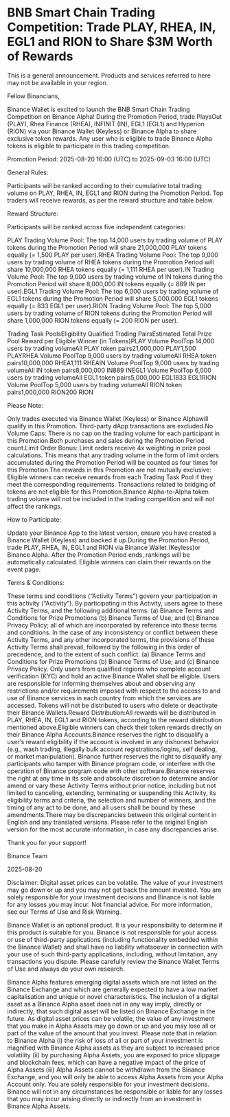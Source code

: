 # BNB Smart Chain Trading Competition: Trade PLAY, RHEA, IN, EGL1 and RION to Share $3M Worth of Rewards

This is a general announcement. Products and services referred to here may not be available in your region.

Fellow Binancians, 

Binance Wallet is excited to launch the BNB Smart Chain Trading Competition on Binance Alpha! During the Promotion Period, trade PlaysOut (PLAY), Rhea Finance (RHEA), INFINIT (IN), EGL1 (EGL1) and Hyperion (RION) via your Binance Wallet (Keyless) or Binance Alpha to share exclusive token rewards. Any user who is eligible to trade Binance Alpha tokens is eligible to participate in this trading competition. 

Promotion Period: 2025-08-20 16:00 (UTC) to 2025-09-03 16:00 (UTC)

General Rules​​:

Participants will be ranked according to their cumulative total trading volume on PLAY, RHEA, IN, EGL1 and RION during the Promotion Period. Top traders will receive rewards, as per the reward structure and table below.

Reward Structure:

Participants will be ranked across five independent categories​​:

PLAY Trading Volume Pool: The top 14,000 users by trading volume of PLAY tokens during the Promotion Period will share 21,000,000 PLAY tokens equally (= 1,500 PLAY per user).RHEA Trading Volume Pool: The top 9,000 users by trading volume of RHEA tokens during the Promotion Period will share 10,000,000 RHEA tokens equally (= 1,111 RHEA per user).IN Trading Volume Pool: The top 9,000 users by trading volume of IN tokens during the Promotion Period will share 8,000,000 IN tokens equally (= 889 IN per user).EGL1 Trading Volume Pool: The top 6,000 users by trading volume of EGL1 tokens during the Promotion Period will share 5,000,000 EGL1 tokens equally (= 833 EGL1 per user).RION Trading Volume Pool: The top 5,000 users by trading volume of RION tokens during the Promotion Period will share 1,000,000 RION tokens equally (= 200 RION per user).

Trading Task PoolsEligibility Qualified Trading PairsEstimated Total Prize Pool Reward per Eligible Winner (in Tokens)PLAY Volume PoolTop 14,000 users by trading volumeAll PLAY token pairs21,000,000 PLAY1,500 PLAYRHEA Volume PoolTop 9,000 users by trading volumeAll RHEA token pairs10,000,000 RHEA1,111 RHEAIN Volume PoolTop 9,000 users by trading volumeAll IN token pairs8,000,000 IN889 INEGL1 Volume PoolTop 6,000 users by trading volumeAll EGL1 token pairs5,000,000 EGL1833 EGL1RION Volume PoolTop 5,000 users by trading volumeAll RION token pairs1,000,000 RION200 RION

Please Note:​​

Only trades executed via ​​Binance Wallet (Keyless)​​ or ​​Binance Alpha​​ will qualify in this Promotion. Third-party dApp transactions are excluded.​​No Volume Caps​​: There is no cap on the trading volume for each participant in this Promotion.Both purchases and sales during the Promotion Period count.​​Limit Order Bonus​​: Limit orders receive ​​4x weighting​​ in prize pool calculations. This means that any trading volume in the form of limit orders accumulated during the Promotion Period will be counted as four times for this Promotion.The rewards in this Promotion are not mutually exclusive: Eligible winners can receive rewards from each Trading Task Pool if they meet the corresponding requirements. Transactions related to bridging of tokens are not eligible for this Promotion.Binance Alpha-to-Alpha token trading volume will not be included in the trading competition and will not affect the rankings.

How to Participate:

Update your Binance App to the latest version, ensure you have created a Binance Wallet (Keyless) and backed it up.During the Promotion Period, trade PLAY, RHEA, IN, EGL1 and RION via ​​Binance Wallet (Keyless)​​ or Binance Alpha. After the Promotion Period ends, rankings will be automatically calculated. Eligible winners can claim their rewards on the event page.

Terms & Conditions:

These terms and conditions (“Activity Terms”) govern your participation in this activity (“Activity”). By participating in this Activity, users agree to these Activity Terms, and the following additional terms: (a) Binance Terms and Conditions for Prize Promotions (b) Binance Terms of Use; and (c) Binance Privacy Policy; all of which are incorporated by reference into these terms and conditions. In the case of any inconsistency or conflict between these Activity Terms, and any other incorporated terms, the provisions of these Activity Terms shall prevail, followed by the following in this order of precedence, and to the extent of such conflict: (a) Binance Terms and Conditions for Prize Promotions (b) Binance Terms of Use; and (c) Binance Privacy Policy. Only users from qualified regions who complete account verification (KYC) and hold an active Binance Wallet shall be eligible. Users are responsible for informing themselves about and observing any restrictions and/or requirements imposed with respect to the access to and use of Binance services in each country from which the services are accessed. Tokens will not be distributed to users who delete or deactivate their Binance Wallets.Reward Distribution:All rewards will be distributed in PLAY, RHEA, IN, EGL1 and RION tokens, according to the reward distribution mentioned above.Eligible winners can check their token rewards directly on their Binance Alpha Accounts.Binance reserves the right to disqualify a user’s reward eligibility if the account is involved in any dishonest behavior (e.g., wash trading, illegally bulk account registrations/logins, self dealing, or market manipulation). Binance further reserves the right to disqualify any participants who tamper with Binance program code, or interfere with the operation of Binance program code with other software.Binance reserves the right at any time in its sole and absolute discretion to determine and/or amend or vary these Activity Terms without prior notice, including but not limited to canceling, extending, terminating or suspending this Activity, its eligibility terms and criteria, the selection and number of winners, and the timing of any act to be done, and all users shall be bound by these amendments.There may be discrepancies between this original content in English and any translated versions. Please refer to the original English version for the most accurate information, in case any discrepancies arise.

Thank you for your support!

Binance Team

2025-08-20

Disclaimer: Digital asset prices can be volatile. The value of your investment may go down or up and you may not get back the amount invested. You are solely responsible for your investment decisions and Binance is not liable for any losses you may incur. Not financial advice. For more information, see our Terms of Use and Risk Warning.

Binance Wallet is an optional product. It is your responsibility to determine if this product is suitable for you. Binance is not responsible for your access or use of third-party applications (including functionality embedded within the Binance Wallet) and shall have no liability whatsoever in connection with your use of such third-party applications, including, without limitation, any transactions you dispute. Please carefully review the Binance Wallet Terms of Use and always do your own research.

Binance Alpha features emerging digital assets which are not listed on the Binance Exchange and which are generally expected to have a low market capitalisation and unique or novel characteristics. The inclusion of a digital asset as a Binance Alpha asset does not in any way imply, directly or indirectly, that such digital asset will be listed on Binance Exchange in the future. As digital asset prices can be volatile, the value of any investment that you make in Alpha Assets may go down or up and you may lose all or part of the value of the amount that you invest. Please note that in relation to Binance Alpha (i) the risk of loss of all or part of your investment is magnified with Binance Alpha assets as they are subject to increased price volatility (ii) by purchasing Alpha Assets, you are exposed to price slippage and blockchain fees, which can have a negative impact of the price of Alpha Assets (iii) Alpha Assets cannot be withdrawn from the Binance Exchange, and you will only be able to access Alpha Assets from your Alpha Account only. You are solely responsible for your investment decisions. Binance will not in any circumstances be responsible or liable for any losses that you may incur arising directly or indirectly from an investment in Binance Alpha Assets.